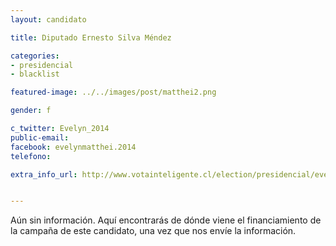 ```yaml
---
layout: candidato

title: Diputado Ernesto Silva Méndez

categories: 
- presidencial
- blacklist

featured-image: ../../images/post/matthei2.png

gender: f

c_twitter: Evelyn_2014
public-email: 
facebook: evelynmatthei.2014
telefono: 

extra_info_url: http://www.votainteligente.cl/election/presidencial/evelyn-matthei


---
```


Aún sin información. Aquí encontrarás de dónde viene el financiamiento de la campaña de este candidato, una vez que nos envíe la información.

